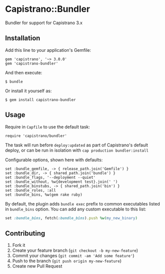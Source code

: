 # Capistrano::Bundler

Bundler for support for Capistrano 3.x

## Installation

Add this line to your application's Gemfile:

    gem 'capistrano', '~> 3.0.0'
    gem 'capistrano-bundler'

And then execute:

    $ bundle

Or install it yourself as:

    $ gem install capistrano-bundler

## Usage

Require in `Capfile` to use the default task:

    require 'capistrano/bundler'

The task will run before `deploy:updated` as part of Capistrano's default deploy,
or can be run in isolation with `cap production bundler:install`

Configurable options, shown here with defaults:

    set :bundle_gemfile, -> { release_path.join('Gemfile') }
    set :bundle_dir, -> { shared_path.join('bundle') }
    set :bundle_flags, '--deployment --quiet'
    set :bundle_without, %w{development test}.join(' ')
    set :bundle_binstubs, -> { shared_path.join('bin') }
    set :bundle_roles, :all
    set :bundle_bins, %w(gem rake ruby)

By default, the plugin adds `bundle exec` prefix to common executables listed in `bundle_bins` option. You can add any custom executable to this list:

```ruby
set :bundle_bins, fetch(:bundle_bins).push %w(my_new_binary)
```

## Contributing

1. Fork it
2. Create your feature branch (`git checkout -b my-new-feature`)
3. Commit your changes (`git commit -am 'Add some feature'`)
4. Push to the branch (`git push origin my-new-feature`)
5. Create new Pull Request

